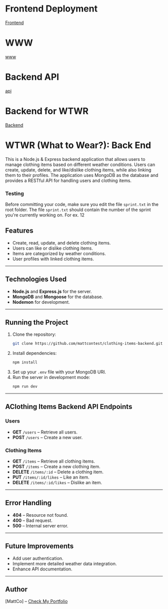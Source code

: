 # Frontend Deployment

[Frontend](https://www.trywtwr.jumpingcrab.com/)

# WWW

[www](https://www.trywtwr.jumpingcrab.com/)

# Backend API

[api](https://api.trywtwr.jumpingcrab.com/)

# Backend for WTWR

[Backend](https://github.com/mattcontest/se_project_express)

# WTWR (What to Wear?): Back End

This is a Node.js & Express backend application that allows users to manage clothing items based on different weather conditions. Users can create, update, delete, and like/dislike clothing items, while also linking them to their profiles. The application uses MongoDB as the database and provides a RESTful API for handling users and clothing items.

### Testing

Before committing your code, make sure you edit the file `sprint.txt` in the root folder. The file `sprint.txt` should contain the number of the sprint you're currently working on. For ex. 12

## Features

- Create, read, update, and delete clothing items.
- Users can like or dislike clothing items.
- Items are categorized by weather conditions.
- User profiles with linked clothing items.

---

## Technologies Used

- **Node.js** and **Express.js** for the server.
- **MongoDB** and **Mongoose** for the database.
- **Nodemon** for development.

---

## Running the Project

1. Clone the repository:
   ```bash
   git clone https://github.com/mattcontest/clothing-items-backend.git
   ```
2. Install dependencies:
   ```bash
   npm install
   ```
3. Set up your `.env` file with your MongoDB URI.
4. Run the server in development mode:
   ```bash
   npm run dev
   ```

---

## AClothing Items Backend API Endpoints

### Users

- **GET** `/users` – Retrieve all users.
- **POST** `/users` – Create a new user.

### Clothing Items

- **GET** `/items` – Retrieve all clothing items.
- **POST** `/items` – Create a new clothing item.
- **DELETE** `/items/:id` – Delete a clothing item.
- **PUT** `/items/:id/likes` – Like an item.
- **DELETE** `/items/:id/likes` – Dislike an item.

---

## Error Handling

- **404** – Resource not found.
- **400** – Bad request.
- **500** – Internal server error.

---

## Future Improvements

- Add user authentication.
- Implement more detailed weather data integration.
- Enhance API documentation.

---

## Author

[MattCo] – [Check My Portfolio](https://github.com/mattcontest)

